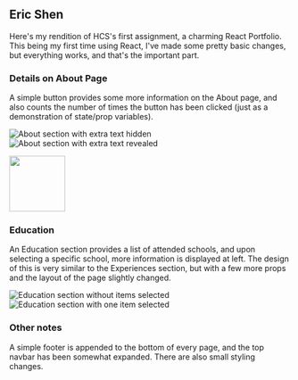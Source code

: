 ## Eric Shen

Here's my rendition of HCS's first assignment, a charming React Portfolio. This being my first time using React, I've made some pretty basic changes, but everything works, and that's the important part.

### Details on About Page

A simple button provides some more information on the About page, and also counts the number of times the button has been clicked (just as a demonstration of state/prop variables).

![About section with extra text hidden][pic1]
![About section with extra text revealed][pic2]

<img src="https://i.imgur.com/u3s4o8j.png" width="100">

### Education

An Education section provides a list of attended schools, and upon selecting a specific school, more information is displayed at left. The design of this is very similar to the Experiences section, but with a few more props and the layout of the page slightly changed.

![Education section without items selected][pic3]
![Education section with one item selected][pic4]

### Other notes
A simple footer is appended to the bottom of every page, and the top navbar has been somewhat expanded. There are also small styling changes.

[pic1]: https://i.imgur.com/u3s4o8j.png "About section with extra text hidden"
[pic2]: https://i.imgur.com/BIjDNVz.png "About section with extra text revealed"
[pic3]: https://i.imgur.com/72nTlNv.png "Education section without items selected"
[pic4]: https://i.imgur.com/9nTc2Pe.png "Education section with one item selected"
